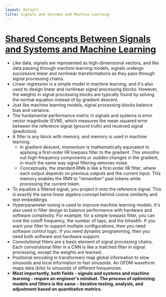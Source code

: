 ```yaml
---
layout: default
title: Signals and Systems and Machine Learning
---
```


# <u>Shared Concepts Between Signals and Systems and Machine Learning</u>

* Like data, signals are represented as high-dimensional vectors, and like data passing through machine learning models, signals undergo successive linear and nonlinear transformations as they pass through signal processing chains.
* Linear regression is a simple model in machine learning, and it's also used to design linear and nonlinear signal processing blocks. However, the weights in signal processing blocks are typically found by solving the normal equation instead of by gradient descent.
* Just like machine learning models, signal processing blocks balance bias and variance.
* The fundamental performance metric in signals and systems is error vector magnitude (EVM), which measures the mean squared error between the reference signal (ground truth) and received signal (prediction).
* A filter is any block with memory, and memory is used in machine learning.
	* In gradient descent, momentum is mathematically equivalent to applying a first-order IIR lowpass filter to the gradient. This smooths out high-frequency components or sudden changes in the gradient, in much the same way signal filtering removes noise.
	* Conceptually, the standard RNN is like a first-order IIR filter, where each output depends on previous outputs and the current input. This memory enables the RNN to "remember" past tokens while processing the current token.
* To equalize a filtered signal, you project it onto the reference signal. This is exactly the same linear algebra concept behind cosine similarity and text embeddings.
* Hyperparameter tuning is used to improve machine learning models. It's also used in filter design to balance performance with hardware and software complexity. For example, for a simple lowpass filter, you can tune the cutoff frequency, the number of taps, and the bitwidth. If you want your filter to support multiple configurations, then you need software control logic. If you need dynamic programming, then you need both software and hardware support.
* Convolutional filters are a basic element of signal processing chains. Each convolutional filter in a CNN is like a matched filter in signal processing, except the weights are learned.
* Positional encoding in transformers map global information to slow sinusoids and local information to fast sinusoids. An OFDM waveform maps data (bits) to sinusoids of different frequencies.
* **Most importantly, both fields - signals and systems and machine learning - require an engineer's mindset. The process of optimizing models and filters is the same - iterative testing, analysis, and adjustment based on quantitative metrics.**